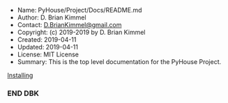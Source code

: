 * Name:      PyHouse/Project/Docs/README.md
* Author:    D. Brian Kimmel
* Contact:   D.BrianKimmel@gmail.com
* Copyright: (c) 2019-2019 by D. Brian Kimmel
* Created:   2019-04-11
* Updated:   2019-04-11
* License:   MIT License
* Summary:   This is the top level documentation for the PyHouse Project.

[Installing](venv.md)

### END DBK
